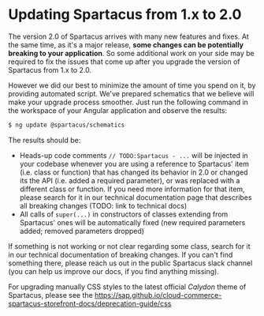 # Updating Spartacus from 1.x to 2.0

The version 2.0 of Spartacus arrives with many new features and fixes. At the same time, as it's a major release, **some changes can be potentially breaking to your application**.
So some additional work on your side may be required to fix the issues that come up after you upgrade the version of Spartacus from 1.x to 2.0.

However we did our best to minimize the amount of time you spend on it, by providing automated script. We've prepared schematics that we believe will make your upgrade process smoother. Just run the following command in the workspace of your Angular application and observe the results:
```bash
$ ng update @spartacus/schematics
```

The results should be:
- Heads-up code comments `// TODO:Spartacus - ...` will be injected in your codebase whenever you are using a reference to Spartacus' item (i.e. class or function) that has changed its behavior in 2.0 or changed its the API (i.e. added a required parameter), or was replaced with a different class or function. If you need more information for that item, please search for it in our technical documentation page that describes all breaking changes (TODO: link to technical docs)
- All calls of `super(...)` in constructors of classes extending from Spartacus' ones will be automatically fixed (new required parameters added; removed parameters dropped)

If something is not working or not clear regarding some class, search for it in our technical documentation of breaking changes. If you can't find something there, please reach us out in the public Spartacus slack channel (you can help us improve our docs, if you find anything missing).

For upgrading manually CSS styles to the latest official _Calydon_ theme of Spartacus, please see the https://sap.github.io/cloud-commerce-spartacus-storefront-docs/deprecation-guide/css